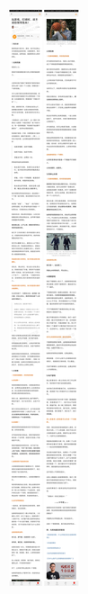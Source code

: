 ![](../../images/2017年06月/GX0622玩游戏、打球时，该不该给领导放水？.jpg)
![](../../images/2017年06月/GX0622玩游戏、打球时，该不该给领导放水？2.jpg)
